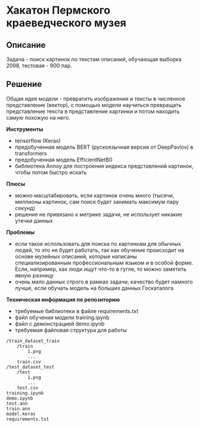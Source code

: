 # Хакатон Пермского краеведческого музея


## Описание

Задача - поиск картинок по текстам описаний, обучающая выборка 2098, тестовая - 900 пар.

## Решение

Общая идея модели - превратить изображения и тексты в численное представление (вектор), с помощью модели научиться превращать представление текста в представление картинки и потом находить самую похожую на него.

**Инструменты**

- tensorflow (Keras)
- предобученная модель BERT (рускоязычная версия от DeepPavlov) в transformers
- предобученная модель EfficientNetB0
- библиотека Annoy для построения индекса представлений картинок, чтобы потом быстро искать


**Плюсы**

- можно масштабировать, если картинок очень много (тысячи, миллионы картинок, сам поиск будет занимать максимум пару секунд)
- решение не привязано к метрике задачи, не использует никакие утечки данных

**Проблемы**

- если такое использовать для поиска по картинкам для обычных людей, то это не будет работать, так как обучение происходит на основе музейных описаний, которые написаны специализированным профессиональным языком и в особой форме. Если, например, как люди ищут что-то в гугле, то можно заметить явную разницу
- очень мало данных строго в рамках задачи, качество будет намного лучше, если обучать модель на больших данных Госкаталога

**Техническая информация по репозиторию**

- требуемые библиотеки в файле requirements.txt
- файл обучения модели training.ipynb
- файл с демонстрацией demo.ipynb
- требуемая файловая структура для работы

```
/train_dataset_train
	/train
		1.png
		...
	train.csv
/test_dataset_test
	/test
		1.png
		...
	test.csv
training.ipynb
demo.ipynb
test.ann
train.ann
model.keras
requirements.txt
```

